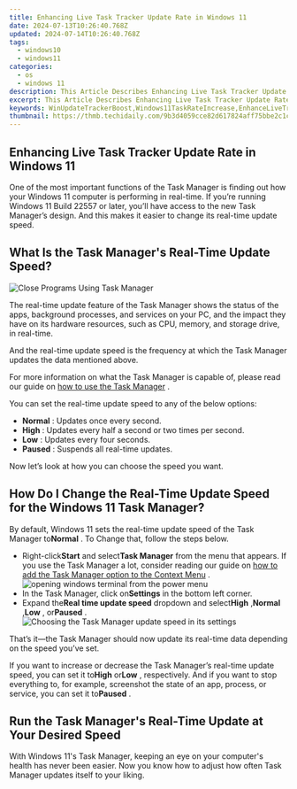 ```yaml
---
title: Enhancing Live Task Tracker Update Rate in Windows 11
date: 2024-07-13T10:26:40.768Z
updated: 2024-07-14T10:26:40.768Z
tags:
  - windows10
  - windows11
categories:
  - os
  - windows 11
description: This Article Describes Enhancing Live Task Tracker Update Rate in Windows 11
excerpt: This Article Describes Enhancing Live Task Tracker Update Rate in Windows 11
keywords: WinUpdateTrackerBoost,Windows11TaskRateIncrease,EnhanceLiveTrackingWindows,TaskUpgradeWindows11,ImproveWinTaskTimeliness,LiveTaskUpdateAcceleration,OptimizeWindows11Tracking
thumbnail: https://thmb.techidaily.com/9b3d4059cce82d617824aff75bbe2c1cfb1dda056b7a7373daee332b511aa58b.jpg
---
```


## Enhancing Live Task Tracker Update Rate in Windows 11

 One of the most important functions of the Task Manager is finding out how your Windows 11 computer is performing in real-time. If you’re running Windows 11 Build 22557 or later, you’ll have access to the new Task Manager’s design. And this makes it easier to change its real-time update speed.

## What Is the Task Manager's Real-Time Update Speed?

![Close Programs Using Task Manager](https://static1.makeuseofimages.com/wordpress/wp-content/uploads/2023/01/close-programs-using-task-manager.jpg)

 The real-time update feature of the Task Manager shows the status of the apps, background processes, and services on your PC, and the impact they have on its hardware resources, such as CPU, memory, and storage drive, in real-time.

 And the real-time update speed is the frequency at which the Task Manager updates the data mentioned above.

 For more information on what the Task Manager is capable of, please read our guide on [how to use the Task Manager](https://www.makeuseof.com/how-to-use-windows-task-manager/) .

You can set the real-time update speed to any of the below options:

* **Normal** : Updates once every second.
* **High** : Updates every half a second or two times per second.
* **Low** : Updates every four seconds.
* **Paused** : Suspends all real-time updates.

Now let’s look at how you can choose the speed you want.

## How Do I Change the Real-Time Update Speed for the Windows 11 Task Manager?

 By default, Windows 11 sets the real-time update speed of the Task Manager to**Normal** . To Change that, follow the steps below.

* Right-click**Start** and select**Task Manager** from the menu that appears. If you use the Task Manager a lot, consider reading our guide on [how to add the Task Manager option to the Context Menu](https://www.makeuseof.com/windows-task-manager-taskbar/) .  
![opening windows terminal from the power menu](https://static1.makeuseofimages.com/wordpress/wp-content/uploads/2022/11/windows-terminal-open-start.jpg)
* In the Task Manager, click on**Settings** in the bottom left corner.
* Expand the**Real time update speed** dropdown and select**High** ,**Normal** ,**Low** , or**Paused** .  
![Choosing the Task Manager update speed in its settings](https://static1.makeuseofimages.com/wordpress/wp-content/uploads/2023/01/task-manager-settings-update-speed.jpg)

 That’s it—the Task Manager should now update its real-time data depending on the speed you’ve set.

 If you want to increase or decrease the Task Manager’s real-time update speed, you can set it to**High** or**Low** , respectively. And if you want to stop everything to, for example, screenshot the state of an app, process, or service, you can set it to**Paused** .

## Run the Task Manager's Real-Time Update at Your Desired Speed

 With Windows 11's Task Manager, keeping an eye on your computer's health has never been easier. Now you know how to adjust how often Task Manager updates itself to your liking.


<ins class="adsbygoogle"
     style="display:block"
     data-ad-format="autorelaxed"
     data-ad-client="ca-pub-7571918770474297"
     data-ad-slot="1223367746"></ins>



<ins class="adsbygoogle"
     style="display:block"
     data-ad-client="ca-pub-7571918770474297"
     data-ad-slot="8358498916"
     data-ad-format="auto"
     data-full-width-responsive="true"></ins>




